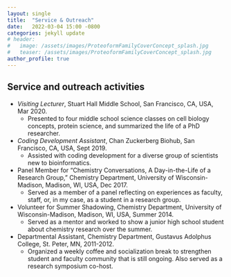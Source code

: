 ```yaml
---
layout: single
title:  "Service & Outreach"
date:   2022-03-04 15:00 -0800
categories: jekyll update
# header:
#   image: /assets/images/ProteoformFamilyCoverConcept_splash.jpg
#   teaser: /assets/images/ProteoformFamilyCoverConcept_splash.jpg
author_profile: true
---
```


## Service and outreach activities
* _Visiting Lecturer_, Stuart Hall Middle School, San Francisco, CA, USA, Mar 2020.
  * Presented to four middle school science classes on cell biology concepts, protein science, and summarized the life of a PhD researcher.
* _Coding Development Assistant_, Chan Zuckerberg Biohub, San Francisco, CA, USA, Sept 2019.
  * Assisted with coding development for a diverse group of scientists new to bioinformatics.
* Panel Member for “Chemistry Conversations, A Day-in-the-Life of a Research Group,” Chemistry Department, University of Wisconsin-Madison, Madison, WI, USA, Dec 2017.
  * Served as a member of a panel reflecting on experiences as faculty, staff, or, in my case, as a student in a research group.
* Volunteer for Summer Shadowing, Chemistry Department, University of Wisconsin-Madison, Madison, WI, USA, Summer 2014.
  * Served as a mentor and worked to show a junior high school student about chemistry research over the summer.
* Departmental Assistant, Chemistry Department, Gustavus Adolphus College, St. Peter, MN, 2011-2012.
  * Organized a weekly coffee and socialization break to strengthen student and faculty community that is still ongoing. Also served as a research symposium co-host.
